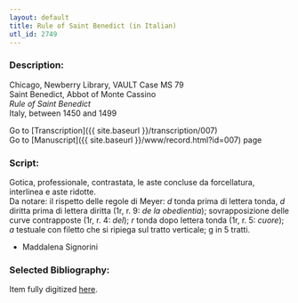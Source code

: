 ```yaml
---
layout: default
title: Rule of Saint Benedict (in Italian)
utl_id: 2749
---
```


###  Description:

Chicago, Newberry Library, VAULT Case MS 79<br>
Saint Benedict, Abbot of Monte Cassino<br>
_Rule of Saint Benedict_<br>
Italy, between 1450 and 1499

Go to [Transcription]({{ site.baseurl }}/transcription/007)<br>
Go to [Manuscript]({{ site.baseurl }}/www/record.html?id=007) page 

###  Script:

Gotica, professionale, contrastata, le aste concluse da forcellatura, interlinea e aste ridotte.<br>
Da notare: il rispetto delle regole di Meyer: _d_ tonda prima di lettera tonda, _d_ diritta prima di lettera diritta (1r, r. 9: _de la obedientia_); sovrapposizione delle curve contrapposte (1r, r. 4: _del_); _r_ tonda dopo lettera tonda (1r, r. 5: _cuore_); _a_ testuale con filetto che si ripiega sul tratto verticale; g in 5 tratti.<br>
- Maddalena Signorini

###  Selected Bibliography:

Item fully digitized [here](http://collections.carli.illinois.edu/cdm/ref/collection/nby_dig/id/14300).

